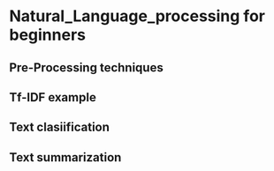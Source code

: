 # Natural_Language_processing for beginners
## Pre-Processing techniques
## Tf-IDF example
## Text clasiification
## Text summarization
